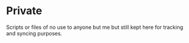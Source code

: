 # Private

Scripts or files of no use to anyone but me but still kept here for tracking and
syncing purposes.
